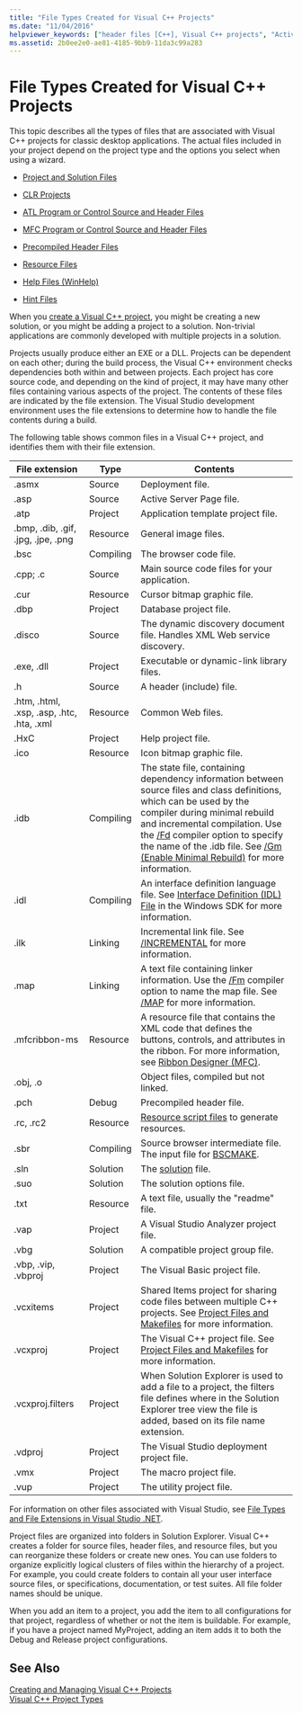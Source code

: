 ```yaml
---
title: "File Types Created for Visual C++ Projects"
ms.date: "11/04/2016"
helpviewer_keywords: ["header files [C++], Visual C++ projects", "ActiveX controls [C++], Help files", "def files", "project items [C++], files", "Visual C++ projects, files and directories", "resource files, created by wizard", "files [C++], extensions", "Help files, for ActiveX controls", "Web projects [C++], adding items", ".def files", "licensing ActiveX controls"]
ms.assetid: 2b0ee2e0-ae81-4185-9bb9-11da3c99a283
---
```

# File Types Created for Visual C++ Projects

This topic describes all the types of files that are associated with Visual C++ projects for classic desktop applications. The actual files included in your project depend on the project type and the options you select when using a wizard.

- [Project and Solution Files](../ide/project-and-solution-files.md)

- [CLR Projects](../ide/files-created-for-clr-projects.md)

- [ATL Program or Control Source and Header Files](atl-program-or-control-source-and-header-files.md)

- [MFC Program or Control Source and Header Files](mfc-program-or-control-source-and-header-files.md)

- [Precompiled Header Files](../ide/precompiled-header-files.md)

- [Resource Files](../ide/resource-files-cpp.md)

- [Help Files (WinHelp)](../ide/help-files-winhelp.md)

- [Hint Files](../ide/hint-files.md)

When you [create a Visual C++ project](../ide/creating-desktop-projects-by-using-application-wizards.md), you might be creating a new solution, or you might be adding a project to a solution. Non-trivial applications are commonly developed with multiple projects in a solution.

Projects usually produce either an EXE or a DLL. Projects can be dependent on each other; during the build process, the Visual C++ environment checks dependencies both within and between projects. Each project has core source code, and depending on the kind of project, it may have many other files containing various aspects of the project. The contents of these files are indicated by the file extension. The Visual Studio development environment uses the file extensions to determine how to handle the file contents during a build.

The following table shows common files in a Visual C++ project, and identifies them with their file extension.

|File extension|Type|Contents|
|--------------------|----------|--------------|
|.asmx|Source|Deployment file.|
|.asp|Source|Active Server Page file.|
|.atp|Project|Application template project file.|
|.bmp, .dib, .gif, .jpg, .jpe, .png|Resource|General image files.|
|.bsc|Compiling|The browser code file.|
|.cpp; .c|Source|Main source code files for your application.|
|.cur|Resource|Cursor bitmap graphic file.|
|.dbp|Project|Database project file.|
|.disco|Source|The dynamic discovery document file. Handles XML Web service discovery.|
|.exe, .dll|Project|Executable or dynamic-link library files.|
|.h|Source|A header (include) file.|
|.htm, .html, .xsp, .asp, .htc, .hta, .xml|Resource|Common Web files.|
|.HxC|Project|Help project file.|
|.ico|Resource|Icon bitmap graphic file.|
|.idb|Compiling|The state file, containing dependency information between source files and class definitions, which can be used by the compiler during minimal rebuild and incremental compilation. Use the [/Fd](../build/reference/fd-program-database-file-name.md) compiler option to specify the name of the .idb file. See [/Gm (Enable Minimal Rebuild)](../build/reference/gm-enable-minimal-rebuild.md) for more information.|
|.idl|Compiling|An interface definition language file. See [Interface Definition (IDL) File](/windows/desktop/Rpc/the-interface-definition-language-idl-file) in the Windows SDK for more information.|
|.ilk|Linking|Incremental link file. See [/INCREMENTAL](../build/reference/incremental-link-incrementally.md) for more information.|
|.map|Linking|A text file containing linker information. Use the [/Fm](../build/reference/fm-name-mapfile.md) compiler option to name the map file. See [/MAP](../build/reference/map-generate-mapfile.md) for more information.|
|.mfcribbon-ms|Resource|A resource file that contains the XML code that defines the buttons, controls, and attributes in the ribbon. For more information, see [Ribbon Designer (MFC)](../mfc/ribbon-designer-mfc.md).|
|.obj, .o||Object files, compiled but not linked.|
|.pch|Debug|Precompiled header file.|
|.rc, .rc2|Resource|[Resource script files](../windows/working-with-resource-files.md) to generate resources.|
|.sbr|Compiling|Source browser intermediate file. The input file for [BSCMAKE](../build/reference/bscmake-options.md).|
|.sln|Solution|The [solution](/visualstudio/ide/solutions-and-projects-in-visual-studio) file.|
|.suo|Solution|The solution options file.|
|.txt|Resource|A text file, usually the "readme" file.|
|.vap|Project|A Visual Studio Analyzer project file.|
|.vbg|Solution|A compatible project group file.|
|.vbp, .vip, .vbproj|Project|The Visual Basic project file.|
|.vcxitems|Project|Shared Items project for sharing code files between multiple C++ projects. See [Project Files and Makefiles](../ide/project-and-solution-files.md) for more information.|
|.vcxproj|Project|The Visual C++ project file. See [Project Files and Makefiles](../ide/project-and-solution-files.md) for more information.|
|.vcxproj.filters|Project|When Solution Explorer is used to add a file to a project, the filters file defines where in the Solution Explorer tree view the file is added, based on its file name extension.|
|.vdproj|Project|The Visual Studio deployment project file.|
|.vmx|Project|The macro project file.|
|.vup|Project|The utility project file.|

For information on other files associated with Visual Studio, see [File Types and File Extensions in Visual Studio .NET](/visualstudio/ide/reference/project-and-solution-file-types).

Project files are organized into folders in Solution Explorer. Visual C++ creates a folder for source files, header files, and resource files, but you can reorganize these folders or create new ones. You can use folders to organize explicitly logical clusters of files within the hierarchy of a project. For example, you could create folders to contain all your user interface source files, or specifications, documentation, or test suites. All file folder names should be unique.

When you add an item to a project, you add the item to all configurations for that project, regardless of whether or not the item is buildable. For example, if you have a project named MyProject, adding an item adds it to both the Debug and Release project configurations.

## See Also

[Creating and Managing Visual C++ Projects](../ide/creating-and-managing-visual-cpp-projects.md)<br>
[Visual C++ Project Types](../visual-cpp-project-types.md)<br>